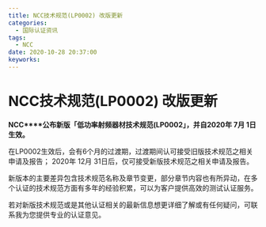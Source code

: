 ```yaml
---
title: NCC技术规范(LP0002) 改版更新 
categories:
  - 国际认证资讯
tags:
  - NCC
date: 2020-10-28 20:37:00
keyworks:
---
```


# NCC技术规范(LP0002) 改版更新 

**NCC****公布新版「低功率射频器材技术规范(LP0002」，并自2020年 7月 1日生效。**

 

在LP0002生效后，会有6个月的过渡期，过渡期间认可接受旧版技术规范之相关申请及报告； 2020年 12月 31日后，仅可接受新版技术规范之相关申请及报告。

 

新版本的主要差异包含技术规范名称及章节变更，部分章节内容也有所异动，在多个认证的技术规范方面有多年的经验积累，可以为客户提供高效的测试认证服务。

 

若对新版技术规范或是其他认证相关的最新信息想更详细了解或有任何疑问，可联系我为您提供专业的认证意见。

 
